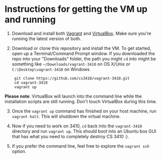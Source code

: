 # Instructions for getting the VM up and running

1. Download and install both [Vagrant](http://www.vagrantup.com/downloads.html) and [VirtualBox](https://www.virtualbox.org). Make sure you're running the latest version of both.

2. Download or clone this repository and install the VM. To get started, open up a Terminal/Command Prompt window. If you downloaded the repo into your "Downloads" folder, the path you might `cd` into might be something like `~/Downloads/vagrant-3410` on OS X/Unix or `C:\Desktop\vagrant-3410` on Windows

        git clone https://github.com/cs3410/vagrant-3410.git
        cd vagrant-3410
        vagrant up
**Please note**: VirtualBox will launch into the command line while the installation scripts are still running. Don't touch VirtualBox during this time.

3. Once the `vagrant up` command has finished on your host machine, run `vagrant halt`. This will shutdown the virtual machine.

4. Now if you need to work on 3410, `cd` back into the `vagrant-3410` directory and run `vagrant up`. This should boot into an Ubuntu box GUI that has what you need to completely destroy CS 3410 :).

5. If you prefer the command line, feel free to explore the `vagrant ssh` option.

